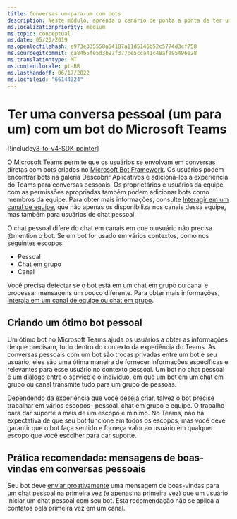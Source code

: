 ```yaml
---
title: Conversas um-para-um com bots
description: Neste módulo, aprenda o cenário de ponta a ponta de ter uma conversa um-para-um com um bot no Microsoft Teams
ms.localizationpriority: medium
ms.topic: conceptual
ms.date: 05/20/2019
ms.openlocfilehash: e973e335558a54187a11d5146b52c5774d3cf758
ms.sourcegitcommit: ca84b5fe5d3b97f377ce5cca41c48afa95496e28
ms.translationtype: MT
ms.contentlocale: pt-BR
ms.lasthandoff: 06/17/2022
ms.locfileid: "66144324"
---
```

# <a name="have-a-personal-one-on-one-conversation-with-a-microsoft-teams-bot"></a>Ter uma conversa pessoal (um para um) com um bot do Microsoft Teams

[!include[v3-to-v4-SDK-pointer](~/includes/v3-to-v4-pointer-bots.md)]

O Microsoft Teams permite que os usuários se envolvam em conversas diretas com bots criados no [Microsoft Bot Framework](/azure/bot-service/?view=azure-bot-service-3.0&preserve-view=true). Os usuários podem encontrar bots na galeria Descobrir Aplicativos e adicioná-los à experiência do Teams para conversas pessoais. Os proprietários e usuários da equipe com as permissões apropriadas também podem adicionar bots como membros da equipe. Para obter mais informações, consulte [Interagir em um canal de equipe](~/resources/bot-v3/bot-conversations/bots-conv-channel.md), que não apenas os disponibiliza nos canais dessa equipe, mas também para usuários de chat pessoal.

O chat pessoal difere do chat em canais em que o usuário não precisa @mention o bot. Se um bot for usado em vários contextos, como nos seguintes escopos:
* Pessoal
* Chat em grupo
* Canal

Você precisa detectar se o bot está em um chat em grupo ou canal e processar mensagens um pouco diferente. Para obter mais informações, [Interaja em um canal de equipe ou chat em grupo](~/resources/bot-v3/bot-conversations/bots-conv-proactive.md).

## <a name="designing-a-great-personal-bot"></a>Criando um ótimo bot pessoal

Um ótimo bot no Microsoft Teams ajuda os usuários a obter as informações de que precisam, tudo dentro do contexto da experiência do Teams. As conversas pessoais com um bot são trocas privadas entre um bot e seu usuário; eles são uma ótima maneira de fornecer informações específicas e relevantes para esse usuário no contexto pessoal. Um bot no chat pessoal é um diálogo entre o serviço e o indivíduo, em que um bot em um chat em grupo ou canal transmite tudo para um grupo de pessoas.

Dependendo da experiência que você deseja criar, talvez o bot precise trabalhar em vários escopos– pessoal, chat em grupo e equipe. O trabalho para dar suporte a mais de um escopo é mínimo. No Teams, não há expectativa de que seu bot funcione em todos os escopos, mas você deve garantir que o bot faça sentido e forneça valor ao usuário em qualquer escopo que você escolher para dar suporte.

## <a name="best-practice-welcome-messages-in-personal-conversations"></a>Prática recomendada: mensagens de boas-vindas em conversas pessoais

Seu bot deve [enviar proativamente](~/resources/bot-v3/bot-conversations/bots-conv-proactive.md) uma mensagem de boas-vindas para um chat pessoal na primeira vez (e apenas na primeira vez) que um usuário iniciar um chat pessoal com seu bot. Esta recomendação não se aplica a contatos pela primeira vez em um canal.
